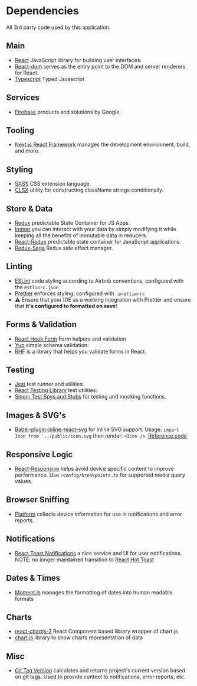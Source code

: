 # Dependencies

All 3rd party code used by this application.

## Main

- [React](https://reactjs.org/) JavaScript library for building user interfaces.
- [React-dom](https://www.npmjs.com/package/react-dom) serves as the entry point to the DOM and server renderers for React.
- [Typescript](https://www.typescriptlang.org/) Typed Javascript

## Services

- [Firebase](https://firebase.google.com/) products and solutions by Google.

## Tooling

- [Next.js React Framework](https://nextjs.org/) manages the development environment, build, and more.

## Styling

- [SASS](https://sass-lang.com/) CSS extension language.
- [CLSX](https://www.npmjs.com/package/clsx) utility for constructing className strings conditionally.

## Store & Data

- [Redux](https://redux.js.org/) predictable State Container for JS Apps.
- [Immer](https://immerjs.github.io/immer/) you can interact with your data by simply modifying it while keeping all the benefits of immutable data in reducers.
- [React-Redux](https://react-redux.js.org/) predictable state container for JavaScript applications.
- [Redux-Saga](https://redux-saga.js.org/docs/basics/DeclarativeEffects) Redux side effect manager.

## Linting

- [ESLint](https://eslint.org/) code styling according to Airbnb conventions, configured with the `estlinrc.json`
- [Prettier](https://prettier.io/) enforces styling, configured with `.prettierrc`
- ⚠️ Ensure that your IDE as a working integration with Prettier and ensure that **it's configured to formatted on save**!

## Forms & Validation

- [React Hook Form](https://react-hook-form.com/) Form helpers and validation
- [Yup](https://github.com/jquense/yup) simple schema validation.
- [RHF](https://react-hook-form.com/) is a library that helps you validate forms in React.

## Testing

- [Jest](https://facebook.github.io/jest/) test runner and utilities.
- [React Testing Library](https://testing-library.com/docs/react-testing-library/intro/) test utilities.
- [Sinon: Test Spys and Stubs](https://sinonjs.org/) for testing and mocking functions.

## Images & SVG's

- [Babel-plugin-inline-react-svg](https://github.com/airbnb/babel-plugin-inline-react-svg) for inline SVG support. Usage:
  `import Icon from '../public/icon.svg` then render: `<Icon />`. [Reference code](https://github.com/vercel/next.js/tree/master/examples/svg-components)

## Responsive Logic

- [React-Responsive](https://github.com/contra/react-responsive) helps avoid device specific content to improve performance. Use `/config/breakpoints.ts` for supported media query values.

## Browser Sniffing

- [Platform](https://github.com/bestiejs/platform.js) collects device information for use in notifications and error reports.

## Notifications

- [React Toast Notifications](https://github.com/jossmac/react-toast-notifications) a nice service and UI for user notifications.  NOTE: no longer maintained transition to [React Hot Toast](https://github.com/timolins/react-hot-toast)

## Dates & Times

- [Moment.js](https://momentjs.com/) manages the formatting of dates into human readable formats

## Charts

- [react-chartjs-2](https://github.com/reactchartjs/react-chartjs-2) React Component based library wrapper of chart.js  
- [chart.js](https://www.chartjs.org/docs/latest/) library to show charts representation of data

## Misc

- [Git Tag Version](https://github.com/bushee/git-tag-version) calculates and returns project's current version based on git tags. Used to provide context to notifications, error reports, etc.
